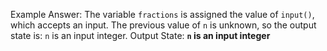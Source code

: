 Example Answer:
The variable `fractions` is assigned the value of `input()`, which accepts an input. The previous value of `n` is unknown, so the output state is: `n` is an input integer.
Output State: **`n` is an input integer**